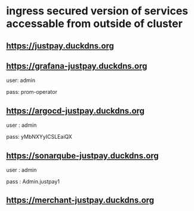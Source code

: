 
# ingress secured version of services accessable from outside of cluster

## https://justpay.duckdns.org


## https://grafana-justpay.duckdns.org
user: admin

pass: prom-operator

## https://argocd-justpay.duckdns.org
user : admin

pass: yMbNXYyICSLEaiQX

## https://sonarqube-justpay.duckdns.org
user : admin

pass : Admin.justpay1

## https://merchant-justpay.duckdns.org
